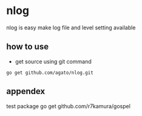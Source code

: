 # nlog

nlog is easy make log file and  level setting available

## how to use

* get source using git command

```
go get github.com/agato/nlog.git
```



## appendex


test package
 go get github.com/r7kamura/gospel
